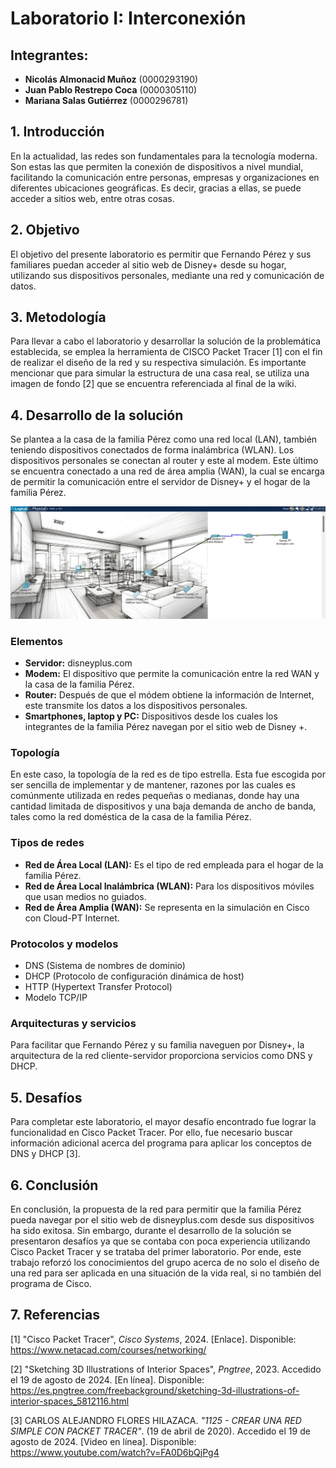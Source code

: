 # Laboratorio I: Interconexión

## Integrantes:
- **Nicolás Almonacid Muñoz** (0000293190)
- **Juan Pablo Restrepo Coca** (0000305110)
- **Mariana Salas Gutiérrez** (0000296781)

## 1. Introducción
En la actualidad, las redes son fundamentales para la tecnología moderna. Son estas las que permiten la conexión de dispositivos a nivel mundial, facilitando la comunicación entre personas, empresas y organizaciones en diferentes ubicaciones geográficas. Es decir, gracias a ellas, se puede acceder a sitios web, entre otras cosas.

## 2. Objetivo
El objetivo del presente laboratorio es permitir que Fernando Pérez y sus familiares puedan acceder al sitio web de Disney+ desde su hogar, utilizando sus dispositivos personales, mediante una red y comunicación de datos.

## 3. Metodología
Para llevar a cabo el laboratorio y desarrollar la solución de la problemática establecida, se emplea la herramienta de CISCO Packet Tracer [1] con el fin de realizar el diseño de la red y su respectiva simulación. Es importante mencionar que para simular la estructura de una casa real, se utiliza una imagen de fondo [2] que se encuentra referenciada al final de la wiki.

## 4. Desarrollo de la solución

Se plantea a la casa de la familia Pérez como una red local (LAN), también teniendo dispositivos conectados de forma inalámbrica (WLAN). Los dispositivos personales se conectan al router y este al modem. Este último se encuentra conectado a una red de área amplia (WAN), la cual se encarga de permitir la comunicación entre el servidor de Disney+ y el hogar de la familia Pérez.

![Imagen](redes_lab01.jpg)

### Elementos
- **Servidor:** disneyplus.com
- **Modem:** El dispositivo que permite la comunicación entre la red WAN y la casa de la familia Pérez.
- **Router:** Después de que el módem obtiene la información de Internet, este transmite los datos a los dispositivos personales.
- **Smartphones, laptop y PC:** Dispositivos desde los cuales los integrantes de la familia Pérez navegan por el sitio web de Disney +.
  
### Topología
En este caso, la topología de la red es de tipo estrella. Esta fue escogida por ser sencilla de implementar y de mantener, razones por las cuales es comúnmente utilizada en redes pequeñas o medianas, donde hay una cantidad limitada de dispositivos y una baja demanda de ancho de banda, tales como la red doméstica de la casa de la familia Pérez.

### Tipos de redes
- **Red de Área Local (LAN):** Es el tipo de red empleada para el hogar de la familia Pérez.
- **Red de Área Local Inalámbrica (WLAN):** Para los dispositivos móviles que usan medios no guiados.
- **Red de Área Amplia (WAN):** Se representa en la simulación en Cisco con Cloud-PT Internet.

### Protocolos y modelos
- DNS (Sistema de nombres de dominio)
- DHCP (Protocolo de configuración dinámica de host)
- HTTP (Hypertext Transfer Protocol)
- Modelo TCP/IP

### Arquitecturas y servicios
Para facilitar que Fernando Pérez y su familia naveguen por Disney+, la arquitectura de la red cliente-servidor proporciona servicios como DNS y DHCP.

## 5. Desafíos
Para completar este laboratorio, el mayor desafío encontrado fue lograr la funcionalidad en Cisco Packet Tracer. Por ello, fue necesario buscar información adicional acerca del programa para aplicar los conceptos de DNS y DHCP [3].

## 6. Conclusión
En conclusión, la propuesta de la red para permitir que la familia Pérez pueda navegar por el sitio web de disneyplus.com desde sus dispositivos ha sido exitosa. Sin embargo, durante el desarrollo de la solución se presentaron desafíos ya que se contaba con poca experiencia utilizando Cisco Packet Tracer y se trataba del primer laboratorio. Por ende, este trabajo reforzó los conocimientos del grupo acerca de no solo el diseño de una red para ser aplicada en una situación de la vida real, si no también del programa de Cisco.

## 7. Referencias
[1] "Cisco Packet Tracer", *Cisco Systems*, 2024. [Enlace]. Disponible: https://www.netacad.com/courses/networking/

[2] "Sketching 3D Illustrations of Interior Spaces", *Pngtree*, 2023. Accedido el 19 de agosto de 2024. [En línea]. Disponible: https://es.pngtree.com/freebackground/sketching-3d-illustrations-of-interior-spaces_5812116.html

[3] CARLOS ALEJANDRO FLORES HILAZACA. *"1125 - CREAR UNA RED SIMPLE CON PACKET TRACER"*. (19 de abril de 2020). Accedido el 19 de agosto de 2024. [Video en línea]. Disponible: https://www.youtube.com/watch?v=FA0D6bQjPg4
